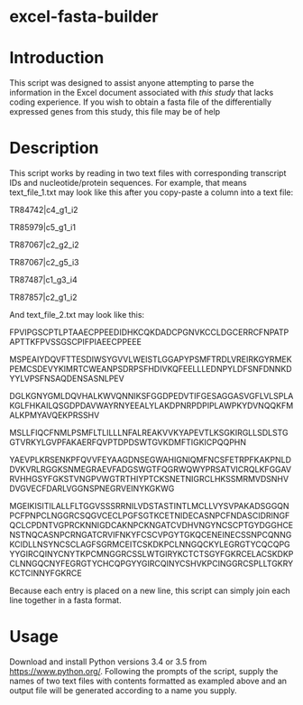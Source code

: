# excel-fasta-builder

# Introduction
This script was designed to assist anyone attempting to parse the information in the Excel document associated with *this study* that lacks coding experience. If you wish to obtain a fasta file of the differentially expressed genes from this study, this file may be of help

# Description
This script works by reading in two text files with corresponding transcript IDs and nucleotide/protein sequences. For example, that means text_file_1.txt may look like this after you copy-paste a column into a text file:

TR84742|c4_g1_i2

TR85979|c5_g1_i1

TR87067|c2_g2_i2

TR87067|c2_g5_i3

TR87487|c1_g3_i4

TR87857|c2_g1_i2

And text_file_2.txt may look like this:

FPVIPGSCPTLPTAAECPPEEDIDHKCQKDADCPGNVKCCLDGCERRCFNPATPAPTTKFPVSSGSCPIFPIAEECPPEEE

MSPEAIYDQVFTTESDIWSYGVVLWEISTLGGAPYPSMFTRDLVREIRKGYRMEKPEMCSDEVYKIMRTCWEANPSDRPSFHDIVKQFEELLLEDNPYLDFSNFDNNKDYYLVPSFNSAQDENSASNLPEV

DGLKGNYGMLDQVHALKWVQNNIKSFGGDPEDVTIFGESAGGASVGFLVLSPLAKGLFHKAILQSGDPDAVWAYRNYEEALYLAKDPNRPDPIPLAWPKYDVNQQKFMALKPMYAVQEKPRSSHV

MSLLFIQCFNMLPSMFLTLILLLNFALREAKVVKYAPEVTLKSGKIRGLLSDLSTGGTVRKYLGVPFAKAERFQVPTDPDSWTGVKDMFTIGKICPQQPHN

YAEVPLKRSENKPFQVVFEYAAGDNSEGWAHIGNIQMFNCSFETRPFKAKPNLDDVKVRLRGGKSNMEGRAEVFADGSWGTFQGRWQWYPRSATVICRQLKFGGAVRVHHGSYFGKSTVNGPVWGTRTHIYPTCKSNETNIGRCLHKSSMRMVDSNHVDVGVECFDARLVGGNSPNEGRVEINYKGKWG

MGEIKISITILALLFLTGGVSSSRRNILVDSTASTINTLMCLLVYSVPAKADSGGQNPCFPNPCLNGGRCSQGVCECLPGFSGTKCETNIDECASNPCFNDASCIDRINGFQCLCPDNTVGPRCKNNIGDCAKNPCKNGATCVDHVNGYNCSCPTGYDGGHCENSTNQCASNPCRNGATCRVIFNKYFCSCVPGYTGKQCENEINECSSNPCQNNGKCIDLLNSYNCSCLAGFSGRMCEITCSKDKPCLNNGQCKYLEGRGTYCQCQPGYYGIRCQINYCNYTKPCMNGGRCSSLWTGIRYKCTCTSGYFGKRCELACSKDKPCLNNGQCNYFEGRGTYCHCQPGYYGIRCQINYCSHVKPCINGGRCSPLLTGKRYKCTCINNYFGKRCE

Because each entry is placed on a new line, this script can simply join each line together in a fasta format.

# Usage
Download and install Python versions 3.4 or 3.5 from https://www.python.org/. Following the prompts of the script, supply the names of two text files with contents formatted as exampled above and an output file will be generated according to a name you supply.
